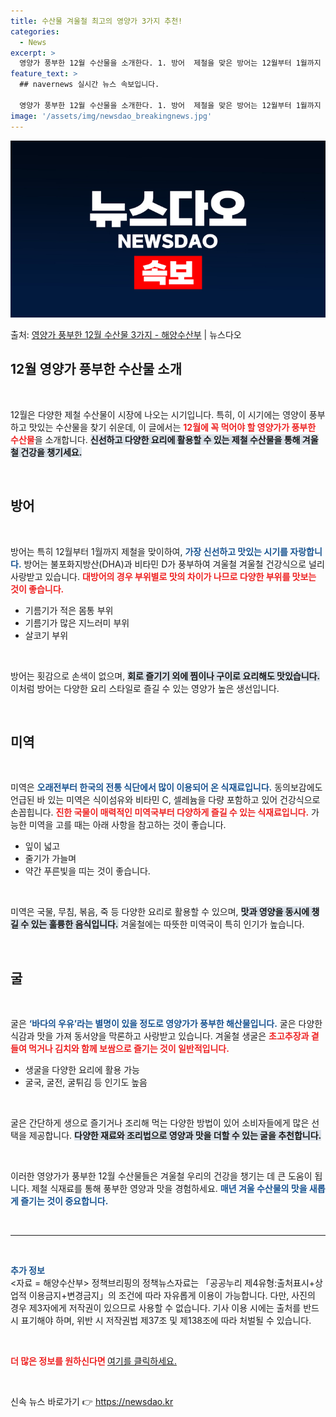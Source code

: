 ```yaml
---
title: 수산물 겨울철 최고의 영양가 3가지 추천!
categories:
  - News
excerpt: >
  영양가 풍부한 12월 수산물을 소개한다. 1. 방어  제철을 맞은 방어는 12월부터 1월까지 가장 맛이 좋으…
feature_text: >
  ## navernews 실시간 뉴스 속보입니다.

  영양가 풍부한 12월 수산물을 소개한다. 1. 방어  제철을 맞은 방어는 12월부터 1월까지 가장 맛이 좋으…
image: '/assets/img/newsdao_breakingnews.jpg'
---
```


![뉴스다오 속보](/assets/img/newsdao_breakingnews.jpg)

<p>출처: <a href="https://newsdao.kr/2720" rel="dofollow">영양가 풍부한 12월 수산물 3가지 - 해양수산부</a> | 뉴스다오</p>

<h2 data-ke-size="size26">12월 영양가 풍부한 수산물 소개</h2>

<p data-ke-size="size16">&nbsp;</p>

12월은 다양한 제철 수산물이 시장에 나오는 시기입니다. 특히, 이 시기에는 영양이 풍부하고 맛있는 수산물을 찾기 쉬운데, 이 글에서는 <b><span style="color: #ee2323;">12월에 꼭 먹어야 할 영양가가 풍부한 수산물</span></b>을 소개합니다. <b><span style="background-color: #21538527;">신선하고 다양한 요리에 활용할 수 있는 제철 수산물을 통해 겨울철 건강을 챙기세요.</span></b>  

<p data-ke-size="size16">&nbsp;</p>

<h2 data-ke-size="size26">방어</h2>

<p data-ke-size="size16">&nbsp;</p>

방어는 특히 12월부터 1월까지 제철을 맞이하여, <b><span style="color: #1a5490;">가장 신선하고 맛있는 시기를 자랑합니다.</span></b> 방어는 불포화지방산(DHA)과 비타민 D가 풍부하여 겨울철 겨울철 건강식으로 널리 사랑받고 있습니다. <b><span style="color: #ee2323;">대방어의 경우 부위별로 맛의 차이가 나므로 다양한 부위를 맛보는 것이 좋습니다.</span></b> 

<ul>
  <li>기름기가 적은 몸통 부위</li>
  <li>기름기가 많은 지느러미 부위</li>
  <li>살코기 부위</li>
</ul>

<br>

방어는 횟감으로 손색이 없으며, <b><span style="background-color: #21538527;">회로 즐기기 외에 찜이나 구이로 요리해도 맛있습니다.</span></b> 이처럼 방어는 다양한 요리 스타일로 즐길 수 있는 영양가 높은 생선입니다.

<p data-ke-size="size16">&nbsp;</p>

<h2 data-ke-size="size26">미역</h2>

<p data-ke-size="size16">&nbsp;</p>

미역은 <b><span style="color: #1a5490;">오래전부터 한국의 전통 식단에서 많이 이용되어 온 식재료입니다.</span></b> 동의보감에도 언급된 바 있는 미역은 식이섬유와 비타민 C, 셀레늄을 다량 포함하고 있어 건강식으로 손꼽힙니다. <b><span style="color: #ee2323;">진한 국물이 매력적인 미역국부터 다양하게 즐길 수 있는 식재료입니다.</span></b> 가능한 미역을 고를 때는 아래 사항을 참고하는 것이 좋습니다.

<ul>
  <li>잎이 넓고</li>
  <li>줄기가 가늘며</li>
  <li>약간 푸른빛을 띠는 것이 좋습니다.</li>
</ul>

<br>

미역은 국물, 무침, 볶음, 죽 등 다양한 요리로 활용할 수 있으며, <b><span style="background-color: #21538527;">맛과 영양을 동시에 챙길 수 있는 훌륭한 음식입니다.</span></b> 겨울철에는 따뜻한 미역국이 특히 인기가 높습니다.

<p data-ke-size="size16">&nbsp;</p>

<h2 data-ke-size="size26">굴</h2>

<p data-ke-size="size16">&nbsp;</p>

굴은 <b><span style="color: #1a5490;">‘바다의 우유’라는 별명이 있을 정도로 영양가가 풍부한 해산물입니다.</span></b> 굴은 다양한 식감과 맛을 가져 동서양을 막론하고 사랑받고 있습니다. 겨울철 생굴은 <b><span style="color: #ee2323;">초고추장과 곁들여 먹거나 김치와 함께 보쌈으로 즐기는 것이 일반적입니다.</span></b>

<ul>
  <li>생굴을 다양한 요리에 활용 가능</li>
  <li>굴국, 굴전, 굴튀김 등 인기도 높음</li>
</ul>

<br>

굴은 간단하게 생으로 즐기거나 조리해 먹는 다양한 방법이 있어 소비자들에게 많은 선택을 제공합니다. <b><span style="background-color: #21538527;">다양한 재료와 조리법으로 영양과 맛을 더할 수 있는 굴을 추천합니다.</span></b>

<p data-ke-size="size16">&nbsp;</p>

이러한 영양가가 풍부한 12월 수산물들은 겨울철 우리의 건강을 챙기는 데 큰 도움이 됩니다. 제철 식재료를 통해 풍부한 영양과 맛을 경험하세요. <b><span style="color: #1a5490;">매년 겨울 수산물의 맛을 새롭게 즐기는 것이 중요합니다.</span></b> 

<p data-ke-size="size16">&nbsp;</p>

<hr>

<p data-ke-size="size16">&nbsp;</p>

<b><span style="color: #1a5490;">추가 정보</span></b>  
<자료 = 해양수산부> 정책브리핑의 정책뉴스자료는 「공공누리 제4유형:출처표시+상업적 이용금지+변경금지」의 조건에 따라 자유롭게 이용이 가능합니다. 다만, 사진의 경우 제3자에게 저작권이 있으므로 사용할 수 없습니다. 기사 이용 시에는 출처를 반드시 표기해야 하며, 위반 시 저작권법 제37조 및 제138조에 따라 처벌될 수 있습니다. 

<p data-ke-size="size16">&nbsp;</p>

<b><span style="color: #ee2323;">더 많은 정보를 원하신다면 </span></b><a href="https://newsdao.kr/2720" target="_blank">여기를 클릭하세요.</a>  

<p data-ke-size="size16">&nbsp;</p> 

신속 뉴스 바로가기 👉 <a href="https://newsdao.kr" rel="dofollow">https://newsdao.kr</a>


